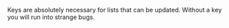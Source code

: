 <TimeStamp start="1:08" end="1:20">
  
  Keys are absolutely necessary for lists that can be updated. Without a key you will run into strange bugs. 
  
</TimeStamp>